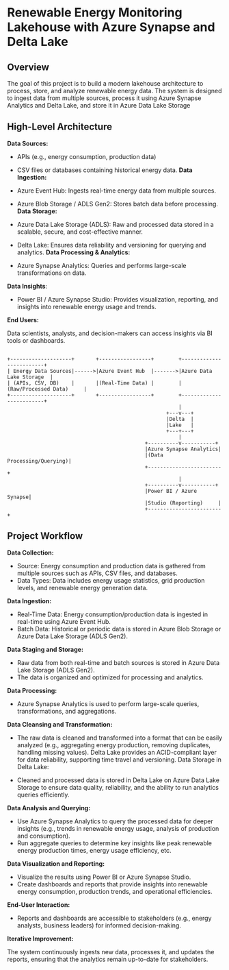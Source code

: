 
# Renewable Energy Monitoring Lakehouse with Azure Synapse and Delta Lake


## Overview
The goal of this project is to build a modern lakehouse architecture to process, store, and analyze renewable energy data. The system is designed to ingest data from multiple sources, process it using Azure Synapse Analytics and Delta Lake, and store it in Azure Data Lake Storage

## High-Level Architecture


**Data Sources:** 


-   APIs (e.g., energy consumption, production data)
-   CSV files or databases containing historical energy data.
**Data Ingestion:**

-   Azure Event Hub: Ingests real-time energy data from multiple sources.
-   Azure Blob Storage / ADLS Gen2: Stores batch data before processing.
**Data Storage:**

-   Azure Data Lake Storage (ADLS): Raw and processed data stored in a scalable, secure, and cost-effective manner.
-   Delta Lake: Ensures data reliability and versioning for querying and analytics.
**Data Processing & Analytics:**

-   Azure Synapse Analytics: Queries and performs large-scale transformations on data.

**Data Insights**:

-   Power BI / Azure Synapse Studio: Provides visualization, reporting, and insights into renewable energy usage and trends.

**End Users:**

Data scientists, analysts, and decision-makers can access insights via BI tools or dashboards.

```

+--------------------+       +-----------------+        +-------------------------+
| Energy Data Sources|------>|Azure Event Hub  |------->|Azure Data Lake Storage  |
| (APIs, CSV, DB)    |       |(Real-Time Data) |        |(Raw/Processed Data)     |
+--------------------+       +-----------------+        +-------------------------+
                                                        |
                                                    +---v---+
                                                    |Delta  |
                                                    |Lake   |
                                                    +---+---+
                                                        |
                                             +----------v-----------+
                                             |Azure Synapse Analytics|
                                             |(Data Processing/Querying)|
                                             +------------------------+
                                                        |
                                             +----------v-----------+
                                             |Power BI / Azure Synapse|
                                             |Studio (Reporting)     |
                                             +------------------------+

```


## Project Workflow

**Data Collection:**

-   Source: Energy consumption and production data is gathered from multiple sources such as APIs, CSV files, and databases.
-   Data Types: Data includes energy usage statistics, grid production levels, and renewable energy generation data.

**Data Ingestion:**

-   Real-Time Data: Energy consumption/production data is ingested in real-time using Azure Event Hub.
-   Batch Data: Historical or periodic data is stored in Azure Blob Storage or Azure Data Lake Storage (ADLS Gen2).

**Data Staging and Storage:**

-   Raw data from both real-time and batch sources is stored in Azure Data Lake Storage (ADLS Gen2).
-   The data is organized and optimized for processing and analytics.

**Data Processing:**

-   Azure Synapse Analytics is used to perform large-scale queries, transformations, and aggregations.

**Data Cleansing and Transformation:**

-   The raw data is cleaned and transformed into a format that can be easily analyzed (e.g., aggregating energy production, removing duplicates, handling missing values).
Delta Lake provides an ACID-compliant layer for data reliability, supporting time travel and versioning.
Data Storage in Delta Lake:

-   Cleaned and processed data is stored in Delta Lake on Azure Data Lake Storage to ensure data quality, reliability, and the ability to run analytics queries efficiently.

**Data Analysis and Querying:**

-   Use Azure Synapse Analytics to query the processed data for deeper insights (e.g., trends in renewable energy usage, analysis of production and consumption).
-   Run aggregate queries to determine key insights like peak renewable energy production times, energy usage efficiency, etc.

**Data Visualization and Reporting:**

-   Visualize the results using Power BI or Azure Synapse Studio.
-   Create dashboards and reports that provide insights into renewable energy consumption, production trends, and operational efficiencies.

**End-User Interaction:**

-   Reports and dashboards are accessible to stakeholders (e.g., energy analysts, business leaders) for informed decision-making.


**Iterative Improvement:**

The system continuously ingests new data, processes it, and updates the reports, ensuring that the analytics remain up-to-date for stakeholders.

